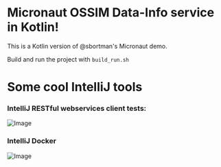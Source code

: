 # Micronaut OSSIM Data-Info service in Kotlin!

This is a Kotlin version of @sbortman's Micronaut demo.

Build and run the project with `build_run.sh`

# Some cool IntelliJ tools

### IntelliJ RESTful webservices client tests:

![Image](https://i.postimg.cc/L8PBpwdb/Screen-Shot-2018-11-09-at-4-13-51-PM.png)

### IntelliJ Docker

![Image](https://i.postimg.cc/Pr9z0h7D/Screen-Shot-2018-11-09-at-4-15-55-PM.png)
